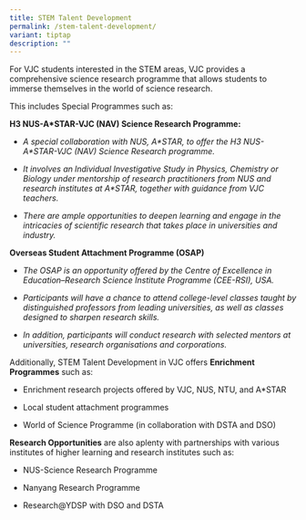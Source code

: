 ```yaml
---
title: STEM Talent Development
permalink: /stem-talent-development/
variant: tiptap
description: ""
---
```

<p>For VJC students interested in the STEM areas, VJC provides a comprehensive
science research programme that allows students to immerse themselves in
the world of science research.</p>
<p>This includes Special Programmes such as:</p>
<p><strong>H3 NUS-A*STAR-VJC (NAV) Science Research Programme:</strong>
</p>
<ul data-tight="true" class="tight">
<li>
<p><em>A special collaboration with NUS, A*STAR, to offer the H3 NUS-A*STAR-VJC (NAV) Science Research programme. </em>
</p>
</li>
<li>
<p><em>It involves an</em><strong><em> </em></strong><em>Individual Investigative Study in Physics, Chemistry or Biology under mentorship of research practitioners from NUS and research institutes at A*STAR, together with guidance from VJC teachers.</em>
</p>
</li>
<li>
<p><em>There are ample opportunities to deepen learning and engage in the intricacies of scientific research that takes place in universities and industry.</em>
</p>
</li>
</ul>
<p><strong>Overseas Student Attachment Programme (OSAP)</strong>
</p>
<ul data-tight="true" class="tight">
<li>
<p><em>The OSAP is an opportunity offered by the Centre of Excellence in Education–Research Science Institute Programme (CEE-RSI), USA.</em>
</p>
</li>
<li>
<p><em>Participants will have a chance to attend college-level classes taught by distinguished professors from leading universities, as well as classes designed to sharpen research skills.</em>
</p>
</li>
<li>
<p><em>In addition, participants will conduct research with selected mentors at universities, research organisations and corporations.</em>
</p>
</li>
</ul>
<p>Additionally, STEM Talent Development in VJC offers <strong>Enrichment Programmes</strong> such
as:</p>
<ul data-tight="true" class="tight">
<li>
<p>Enrichment research projects offered by VJC, NUS, NTU, and A*STAR</p>
</li>
<li>
<p>Local student attachment programmes</p>
</li>
<li>
<p>World of Science Programme (in collaboration with DSTA and DSO)</p>
</li>
</ul>
<p><strong>Research Opportunities</strong> are also aplenty with partnerships
with various institutes of higher learning and research institutes such
as:</p>
<ul data-tight="true" class="tight">
<li>
<p>NUS-Science Research Programme</p>
</li>
<li>
<p>Nanyang Research Programme</p>
</li>
<li>
<p>Research@YDSP with DSO and DSTA</p>
</li>
</ul>
<p></p>